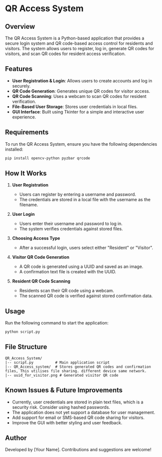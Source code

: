 # QR Access System

## Overview
The QR Access System is a Python-based application that provides a secure login system and QR code-based access control for residents and visitors. The system allows users to register, log in, generate QR codes for visitors, and scan QR codes for resident access verification.

## Features
- **User Registration & Login**: Allows users to create accounts and log in securely.
- **QR Code Generation**: Generates unique QR codes for visitor access.
- **QR Code Scanning**: Uses a webcam to scan QR codes for resident verification.
- **File-Based User Storage**: Stores user credentials in local files.
- **GUI Interface**: Built using Tkinter for a simple and interactive user experience.

## Requirements
To run the QR Access System, ensure you have the following dependencies installed:
```sh
pip install opencv-python pyzbar qrcode
```

## How It Works
1. **User Registration**
   - Users can register by entering a username and password.
   - The credentials are stored in a local file with the username as the filename.

2. **User Login**
   - Users enter their username and password to log in.
   - The system verifies credentials against stored files.

3. **Choosing Access Type**
   - After a successful login, users select either "Resident" or "Visitor".

4. **Visitor QR Code Generation**
   - A QR code is generated using a UUID and saved as an image.
   - A confirmation text file is created with the UUID.

5. **Resident QR Code Scanning**
   - Residents scan their QR code using a webcam.
   - The scanned QR code is verified against stored confirmation data.

## Usage
Run the following command to start the application:
```sh
python script.py
```

## File Structure
```
QR_Access_System/
|-- script.py          # Main application script
|-- QR_Access_system/  # Stores generated QR codes and confirmation files, This utilises file sharing. different device same network. 
|-- uuid_for_visitor.png # Generated visitor QR code
```

## Known Issues & Future Improvements
- Currently, user credentials are stored in plain text files, which is a security risk. Consider using hashed passwords.
- The application does not yet support a database for user management.
- Add support for email or SMS-based QR code sharing for visitors.
- Improve the GUI with better styling and user feedback.

## Author
Developed by [Your Name]. Contributions and suggestions are welcome!


